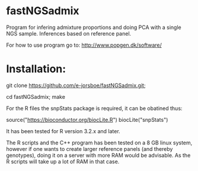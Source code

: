 # fastNGSadmix

Program for infering admixture proportions and doing PCA with a single NGS sample. Inferences based on reference panel.

For how to use program go to:
http://www.popgen.dk/software/
 
Installation:
=====

git clone https://github.com/e-jorsboe/fastNGSadmix.git;

cd fastNGSadmix; make

For the R files the snpStats package is required, it can be obatined thus:

source("https://bioconductor.org/biocLite.R")
biocLite("snpStats")

It has been tested for R version 3.2.x and later.

The R scripts and the C++ program has been tested on a 8 GB linux system,
however if one wants to create larger reference panels (and thereby genotypes),
doing it on a server with more RAM would be advisable.
As the R scripts will take up a lot of RAM in that case.
